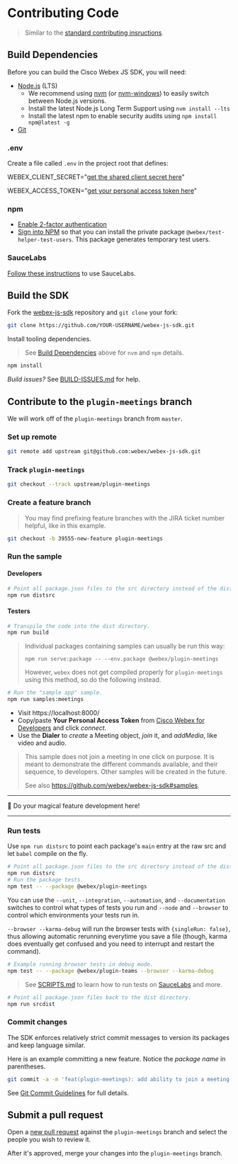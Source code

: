 # Contributing Code

> Similar to the [standard contributing insructions](https://github.com/webex/webex-js-sdk/blob/master/CONTRIBUTING.md#contributing-code).

## Build Dependencies

Before you can build the Cisco Webex JS SDK, you will need:

- [Node.js](https://nodejs.org/) (LTS)
  - We recommend using [nvm](https://github.com/creationix/nvm) (or [nvm-windows](https://github.com/coreybutler/nvm-windows))
    to easily switch between Node.js versions.
  - Install the latest Node.js Long Term Support using `nvm install --lts`
  - Install the latest npm to enable security audits using `npm install npm@latest -g`
- [Git](https://git-scm.com/)

### .env

Create a file called `.env` in the project root that defines:

WEBEX_CLIENT_SECRET="[get the shared client secret here](https://cisco.box.com/s/phyd6usx1ga6vf06tdzx5bxn9epnwc2w)"

WEBEX_ACCESS_TOKEN="[get your personal access token here](https://developer.webex.com/getting-started.html#authentication)"

### npm

- [Enable 2-factor authentication](https://docs.npmjs.com/getting-started/using-two-factor-authentication)
- [Sign into NPM](https://docs.npmjs.com/private-modules/ci-server-config#how-to-create-a-new-authentication-token) so that you can install the private package `@webex/test-helper-test-users`. This package generates temporary test users.

### SauceLabs

[Follow these instructions](https://github.com/webex/webex-js-sdk/blob/master/SCRIPTS.md#saucelabs) to use SauceLabs.

## Build the SDK

Fork the [webex-js-sdk](https://github.com/webex/webex-js-sdk/) repository and `git clone` your fork:

```bash
git clone https://github.com/YOUR-USERNAME/webex-js-sdk.git
```

Install tooling dependencies.

> See [Build Dependencies](#build-dependencies) above for `nvm` and `npm` details.

```bash
npm install
```

*Build issues?* See [BUILD-ISSUES.md](https://github.com/webex/webex-js-sdk/blob/master/BUILD-ISSUES.md) for help.

## Contribute to the `plugin-meetings` branch

We will work off of the `plugin-meetings` branch from `master`.

### Set up remote

```bash
git remote add upstream git@github.com:webex/webex-js-sdk.git
```

### Track `plugin-meetings`

```bash
git checkout --track upstream/plugin-meetings
```

### Create a feature branch

> You may find prefixing feature branches with the JIRA ticket number helpful, like in this example.

```bash
git checkout -b 39555-new-feature plugin-meetings
```

### Run the sample

#### Developers

```bash
# Point all package.json files to the src directory instead of the dist directory.
npm run distsrc
```

#### Testers

```bash
# Transpile the code into the dist directory.
npm run build
```

> Individual packages containing samples can usually be run this way:
> ```
> npm run serve:package -- --env.package @webex/plugin-meetings
> ```
> However, `webex` does not get compiled properly for `plugin-meetings` using this method, so do the following instead.


```bash
# Run the "sample app" sample.
npm run samples:meetings
```

- Visit https://localhost:8000/
- Copy/paste **Your Personal Access Token** from [Cisco Webex for Developers](https://developer.webex.com/docs/api/getting-started) and click *connect*.
- Use the **Dialer** to *create* a Meeting object, *join* it, and *addMedia*, like video and audio.

> This sample does not join a meeting in one click on purpose. It is meant to demonstrate the different commands available, and their sequence, to developers. Other samples will be created in the future.
>
> See also https://github.com/webex/webex-js-sdk#samples.

---

🔮 Do your magical feature development here!

---

### Run tests

Use `npm run distsrc` to point each package's `main` entry at the raw src and let `babel` compile on the fly.

```bash
# Point all package.json files to the src directory instead of the dist directory.
npm run distsrc
# Run the package tests.
npm test -- --package @webex/plugin-meetings
```

You can use the `--unit`, `--integration`, `--automation`, and `--documentation` switches to control what types of tests you run and `--node` and `--browser` to control which environments your tests run in.

`--browser --karma-debug` will run the browser tests with `{singleRun: false}`, thus allowing automatic rerunning everytime you save a file (though, karma does eventually get confused and you need to interrupt and restart the command).

```bash
# Example running browser tests in debug mode.
npm test -- --package @webex/plugin-teams --browser --karma-debug
```

> See [SCRIPTS.md](https://github.com/webex/webex-js-sdk/blob/master/SCRIPTS.md) to learn how to run tests on [SauceLabs](https://saucelabs.com/) and more.

```bash
# Point all package.json files back to the dist directory.
npm run srcdist
```

### Commit changes

The SDK enforces relatively strict commit messages to version its packages and keep language similar.

Here is an example committing a new feature. Notice the *package name* in parentheses.

```bash
git commit -a -m 'feat(plugin-meetings): add ability to join a meeting'
```

See [Git Commit Guidelines](https://github.com/webex/webex-js-sdk/blob/plugin-meetings/CONTRIBUTING.md#git-commit-guidelines) for full details.

## Submit a pull request

Open a [new pull request](https://github.com/webex/webex-js-sdk/compare/plugin-meetings...master) against the `plugin-meetings` branch and select the people you wish to review it.

After it's approved, merge your changes into the `plugin-meetings` branch.
